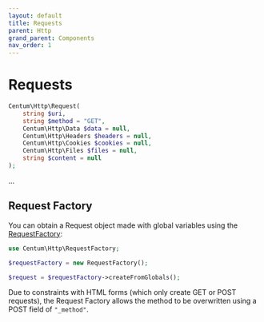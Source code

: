 ```yaml
---
layout: default
title: Requests
parent: Http
grand_parent: Components
nav_order: 1
---
```




# Requests

```php
Centum\Http\Request(
    string $uri,
    string $method = "GET",
    Centum\Http\Data $data = null,
    Centum\Http\Headers $headers = null,
    Centum\Http\Cookies $cookies = null,
    Centum\Http\Files $files = null,
    string $content = null
);
```

...



## Request Factory

You can obtain a Request object made with global variables using the [RequestFactory](https://github.com/SidRoberts/centum/blob/development/src/Http/RequestFactory.php):

```php
use Centum\Http\RequestFactory;

$requestFactory = new RequestFactory();

$request = $requestFactory->createFromGlobals();
```

Due to constraints with HTML forms (which only create GET or POST requests), the Request Factory allows the method to be overwritten using a POST field of `"_method"`.
